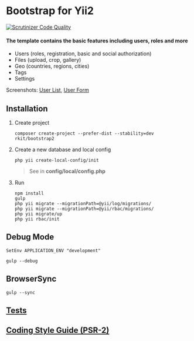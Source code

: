 Bootstrap for Yii2
========

[![Scrutinizer Code Quality](https://img.shields.io/scrutinizer/g/rkit/bootstrap2/master.svg?style=flat-square)](https://scrutinizer-ci.com/g/rkit/bootstrap2/?branch=master)

#### The template contains the basic features including users, roles and more

- Users (roles, registration, basic and social authorization)
- Files (upload, crop, gallery)
- Geo (countries, regions, cities)
- Tags
- Settings

Screenshots:
[User List](https://cloud.githubusercontent.com/assets/4242765/5601755/2d9aad0c-9341-11e4-8ee2-ab5e02f90314.png),
[User Form](https://cloud.githubusercontent.com/assets/4242765/5601756/2fb0cdb0-9341-11e4-8d25-6aca3bc9baf8.png)

## Installation

1. Create project 

   ```
   composer create-project --prefer-dist --stability=dev rkit/bootstrap2
   ```

2. Create a new database and local config

   ```
   php yii create-local-config/init
   ```
   > See in **config/local/config.php**

3. Run
   ```
   npm install
   gulp
   php yii migrate --migrationPath=@yii/log/migrations/
   php yii migrate --migrationPath=@yii/rbac/migrations/
   php yii migrate/up
   php yii rbac/init
   ```

## Debug Mode

~~~~
SetEnv APPLICATION_ENV "development"
~~~~

~~~~
gulp --debug
~~~~

## BrowserSync
~~~~
gulp --sync
~~~~

## [Tests](https://github.com/rkit/bootstrap2/tree/master/tests)
## [Coding Style Guide (PSR-2)](http://www.php-fig.org/psr/psr-2)